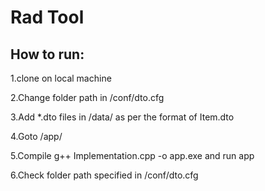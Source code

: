 <h1>Rad Tool</h1>
<h2>How to run:</h2>
<p>1.clone on local machine</p>
<p>2.Change folder path in /conf/dto.cfg</p>
<p>3.Add *.dto files in /data/ as per the format of Item.dto</p>
<p>4.Goto /app/</p>
<p>5.Compile g++ Implementation.cpp -o app.exe and run app</p>
<p>6.Check folder path specified in /conf/dto.cfg</p>